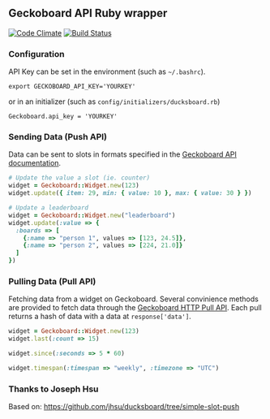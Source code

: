 ## Geckoboard API Ruby wrapper

[![Code Climate](https://codeclimate.com/github/jhsu/ducksboard.png)](https://codeclimate.com/github/jhsu/ducksboard)
[![Build Status](https://travis-ci.org/aryrabelo/geckoboard-rails.svg?branch=master)](ttps://travis-ci.org/aryrabelo/geckoboard-rails)

### Configuration

API Key can be set in the environment (such as `~/.bashrc`).

    export GECKOBOARD_API_KEY='YOURKEY'

or in an initializer (such as `config/initializers/ducksboard.rb`)

    Geckoboard.api_key = 'YOURKEY'

### Sending Data (Push API)

Data can be sent to slots in formats specified in the [Geckoboard API
documentation](http://dev.ducksboard.com/apidoc/slot-kinds).

```ruby
# Update the value a slot (ie. counter)
widget = Geckoboard::Widget.new(123)
widget.update({ item: 29, min: { value: 10 }, max: { value: 30 } })

# Update a leaderboard
widget = Geckoboard::Widget.new("leaderboard")
widget.update(:value => {
  :boards => [
    {:name => "person 1", values => [123, 24.5]},
    {:name => "person 2", values => [224, 21.0]}
  ]
})
```

### Pulling Data (Pull API)

Fetching data from a widget on Geckoboard. Several convinience methods are
provided to fetch data through the [Geckoboard HTTP Pull
API](http://dev.ducksboard.com/apidoc/pull-api-http/#resource-endpoints). Each
pull returns a hash of data with a data at `response['data']`.

```ruby
widget = Geckoboard::Widget.new(123)
widget.last(:count => 15)

widget.since(:seconds => 5 * 60)

widget.timespan(:timespan => "weekly", :timezone => "UTC")
```
### Thanks to Joseph Hsu
Based on: https://github.com/jhsu/ducksboard/tree/simple-slot-push
